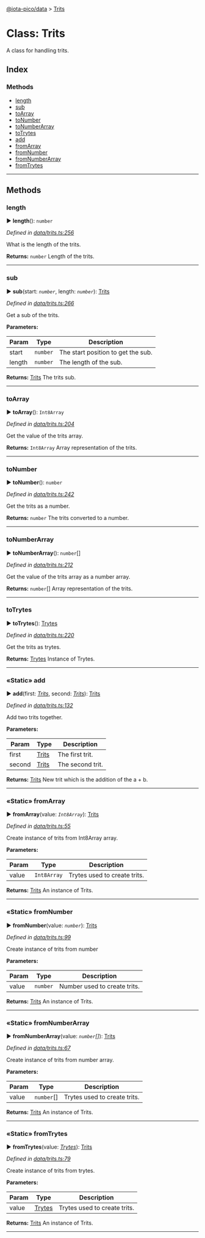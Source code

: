 [@iota-pico/data](../README.md) > [Trits](../classes/trits.md)



# Class: Trits


A class for handling trits.

## Index

### Methods

* [length](trits.md#length)
* [sub](trits.md#sub)
* [toArray](trits.md#toarray)
* [toNumber](trits.md#tonumber)
* [toNumberArray](trits.md#tonumberarray)
* [toTrytes](trits.md#totrytes)
* [add](trits.md#add)
* [fromArray](trits.md#fromarray)
* [fromNumber](trits.md#fromnumber)
* [fromNumberArray](trits.md#fromnumberarray)
* [fromTrytes](trits.md#fromtrytes)



---
## Methods
<a id="length"></a>

###  length

► **length**(): `number`



*Defined in [data/trits.ts:256](https://github.com/iotaeco/iota-pico-data/blob/f0f6425/src/data/trits.ts#L256)*



What is the length of the trits.




**Returns:** `number`
Length of the trits.






___

<a id="sub"></a>

###  sub

► **sub**(start: *`number`*, length: *`number`*): [Trits](trits.md)



*Defined in [data/trits.ts:266](https://github.com/iotaeco/iota-pico-data/blob/f0f6425/src/data/trits.ts#L266)*



Get a sub of the trits.


**Parameters:**

| Param | Type | Description |
| ------ | ------ | ------ |
| start | `number`   |  The start position to get the sub. |
| length | `number`   |  The length of the sub. |





**Returns:** [Trits](trits.md)
The trits sub.






___

<a id="toarray"></a>

###  toArray

► **toArray**(): `Int8Array`



*Defined in [data/trits.ts:204](https://github.com/iotaeco/iota-pico-data/blob/f0f6425/src/data/trits.ts#L204)*



Get the value of the trits array.




**Returns:** `Int8Array`
Array representation of the trits.






___

<a id="tonumber"></a>

###  toNumber

► **toNumber**(): `number`



*Defined in [data/trits.ts:242](https://github.com/iotaeco/iota-pico-data/blob/f0f6425/src/data/trits.ts#L242)*



Get the trits as a number.




**Returns:** `number`
The trits converted to a number.






___

<a id="tonumberarray"></a>

###  toNumberArray

► **toNumberArray**(): `number`[]



*Defined in [data/trits.ts:212](https://github.com/iotaeco/iota-pico-data/blob/f0f6425/src/data/trits.ts#L212)*



Get the value of the trits array as a number array.




**Returns:** `number`[]
Array representation of the trits.






___

<a id="totrytes"></a>

###  toTrytes

► **toTrytes**(): [Trytes](trytes.md)



*Defined in [data/trits.ts:220](https://github.com/iotaeco/iota-pico-data/blob/f0f6425/src/data/trits.ts#L220)*



Get the trits as trytes.




**Returns:** [Trytes](trytes.md)
Instance of Trytes.






___

<a id="add"></a>

### «Static» add

► **add**(first: *[Trits](trits.md)*, second: *[Trits](trits.md)*): [Trits](trits.md)



*Defined in [data/trits.ts:132](https://github.com/iotaeco/iota-pico-data/blob/f0f6425/src/data/trits.ts#L132)*



Add two trits together.


**Parameters:**

| Param | Type | Description |
| ------ | ------ | ------ |
| first | [Trits](trits.md)   |  The first trit. |
| second | [Trits](trits.md)   |  The second trit. |





**Returns:** [Trits](trits.md)
New trit which is the addition of the a + b.






___

<a id="fromarray"></a>

### «Static» fromArray

► **fromArray**(value: *`Int8Array`*): [Trits](trits.md)



*Defined in [data/trits.ts:55](https://github.com/iotaeco/iota-pico-data/blob/f0f6425/src/data/trits.ts#L55)*



Create instance of trits from Int8Array array.


**Parameters:**

| Param | Type | Description |
| ------ | ------ | ------ |
| value | `Int8Array`   |  Trytes used to create trits. |





**Returns:** [Trits](trits.md)
An instance of Trits.






___

<a id="fromnumber"></a>

### «Static» fromNumber

► **fromNumber**(value: *`number`*): [Trits](trits.md)



*Defined in [data/trits.ts:99](https://github.com/iotaeco/iota-pico-data/blob/f0f6425/src/data/trits.ts#L99)*



Create instance of trits from number


**Parameters:**

| Param | Type | Description |
| ------ | ------ | ------ |
| value | `number`   |  Number used to create trits. |





**Returns:** [Trits](trits.md)
An instance of Trits.






___

<a id="fromnumberarray"></a>

### «Static» fromNumberArray

► **fromNumberArray**(value: *`number`[]*): [Trits](trits.md)



*Defined in [data/trits.ts:67](https://github.com/iotaeco/iota-pico-data/blob/f0f6425/src/data/trits.ts#L67)*



Create instance of trits from number array.


**Parameters:**

| Param | Type | Description |
| ------ | ------ | ------ |
| value | `number`[]   |  Trytes used to create trits. |





**Returns:** [Trits](trits.md)
An instance of Trits.






___

<a id="fromtrytes"></a>

### «Static» fromTrytes

► **fromTrytes**(value: *[Trytes](trytes.md)*): [Trits](trits.md)



*Defined in [data/trits.ts:79](https://github.com/iotaeco/iota-pico-data/blob/f0f6425/src/data/trits.ts#L79)*



Create instance of trits from trytes.


**Parameters:**

| Param | Type | Description |
| ------ | ------ | ------ |
| value | [Trytes](trytes.md)   |  Trytes used to create trits. |





**Returns:** [Trits](trits.md)
An instance of Trits.






___


